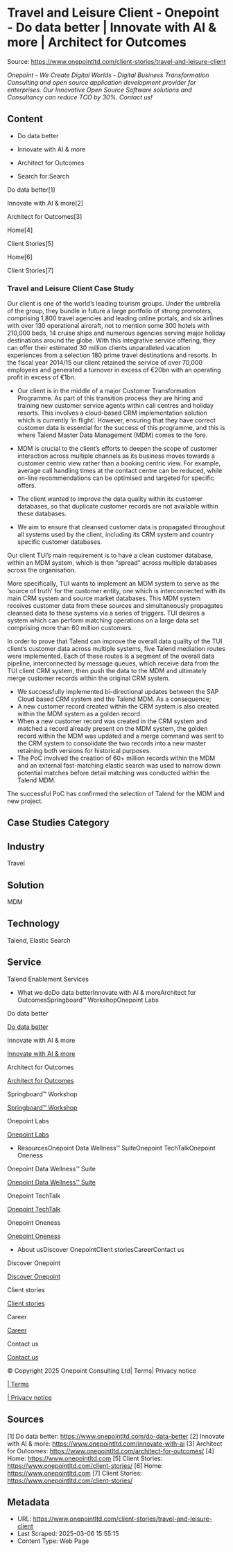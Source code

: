 # Travel and Leisure Client - Onepoint - Do data better | Innovate with AI & more | Architect for Outcomes

Source: https://www.onepointltd.com/client-stories/travel-and-leisure-client

_Onepoint - We Create Digital Worlds - Digital Business Transformation Consulting and open source application development provider for enterprises. Our Innovative Open Source Software solutions and Consultancy can reduce TCO by 30%. Contact us!_

## Content

- Do data better
- Innovate with AI & more
- Architect for Outcomes

- Search for:Search

Do data better[1]

Innovate with AI & more[2]

Architect for Outcomes[3]

Home[4]

Client Stories[5]

Home[6]

Client Stories[7]

### Travel and Leisure Client Case Study

Our client is one of the world’s leading tourism groups. Under the umbrella of the group, they bundle in future a large portfolio of strong promoters, comprising 1,800 travel agencies and leading online portals, and six airlines with over 130 operational aircraft, not to mention some 300 hotels with 210,000 beds, 14 cruise ships and numerous agencies serving major holiday destinations around the globe. With this integrative service offering, they can offer their estimated 30 million clients unparalleled vacation experiences from a selection 180 prime travel destinations and resorts. In the fiscal year 2014/15 our client retained the service of over 70,000 employees and generated a turnover in excess of €20bn with an operating profit in excess of €1bn.

- Our client is in the middle of a major Customer Transformation Programme. As part of this transition process they are hiring and training new customer service agents within call centres and holiday resorts. This involves a cloud-based CRM implementation solution which is currently ‘in flight’. However, ensuring that they have correct customer data is essential for the success of this programme, and this is where Talend Master Data Management (MDM) comes to the fore.
- MDM is crucial to the client’s efforts to deepen the scope of customer interaction across multiple channels as its business moves towards a customer centric view rather than a booking centric view. For example, average call handling times at the contact centre can be reduced, while on-line recommendations can be optimised and targeted for specific offers.

- The client wanted to improve the data quality within its customer databases, so that duplicate customer records are not available within these databases.

- We aim to ensure that cleansed customer data is propagated throughout all systems used by the client, including its CRM system and country specific customer databases.

Our client TUI’s main requirement is to have a clean customer database, within an MDM system, which is then “spread” across multiple databases across the organisation.

More specifically, TUI wants to implement an MDM system to serve as the ‘source of truth’ for the customer entity, one which is interconnected with its main CRM system and source market databases. This MDM system receives customer data from these sources and simultaneously propagates cleansed data to these systems via a series of triggers. TUI desires a system which can perform matching operations on a large data set comprising more than 60 million customers.

In order to prove that Talend can improve the overall data quality of the TUI client’s customer data across multiple systems, five Talend mediation routes were implemented. Each of these routes is a segment of the overall data pipeline, interconnected by message queues, which receive data from the TUI client CRM system, then push the data to the MDM and ultimately merge customer records within the original CRM system.

- We successfully implemented bi-directional updates between the SAP Cloud based CRM system and the Talend MDM. As a consequence;
- A new customer record created within the CRM system is also created within the MDM system as a golden record.
- When
  a new customer record was created in the CRM system and matched a
  record already present on the MDM system, the golden record within the
  MDM was updated and a merge command was sent to the CRM system to
  consolidate the two records into a new master retaining both versions
  for historical purposes.
- The
  PoC involved the creation of 60+ million records within the MDM and an
  external fast-matching elastic search was used to narrow down potential
  matches before detail matching was conducted within the Talend MDM.

The successful PoC has confirmed the selection of Talend for the MDM and new project.

## Case Studies Category

## Industry

Travel

## Solution

MDM

## Technology

Talend, Elastic Search

## Service

Talend Enablement Services

- What we doDo data betterInnovate with AI & moreArchitect for OutcomesSpringboard™ WorkshopOnepoint Labs

Do data better

[Do data better](/do-data-better)

Innovate with AI & more

[Innovate with AI & more](/innovate-with-ai-more/)

Architect for Outcomes

[Architect for Outcomes](/architect-for-outcomes/)

Springboard™ Workshop

[Springboard™ Workshop](/onepoint-springboard/)

Onepoint Labs

[Onepoint Labs](/onepoint-labs/)

- ResourcesOnepoint Data Wellness™ SuiteOnepoint TechTalkOnepoint Oneness

Onepoint Data Wellness™ Suite

[Onepoint Data Wellness™ Suite](/data-wellness/)

Onepoint TechTalk

[Onepoint TechTalk](/techtalk)

Onepoint Oneness

[Onepoint Oneness](/oneness/)

- About usDiscover OnepointClient storiesCareerContact us

Discover Onepoint

[Discover Onepoint](/discover-onepoint/)

Client stories

[Client stories](/client-stories/)

Career

[Career](/career-opportunities/)

Contact us

[Contact us](/contact-us/)

© Copyright 2025 Onepoint Consulting Ltd| Terms| Privacy notice

[| Terms](/policies/)

[| Privacy notice](/policies/privacy-policy/)

## Sources

[1] Do data better: https://www.onepointltd.com/do-data-better
[2] Innovate with AI & more: https://www.onepointltd.com/innovate-with-ai
[3] Architect for Outcomes: https://www.onepointltd.com/architect-for-outcomes/
[4] Home: https://www.onepointltd.com
[5] Client Stories: https://www.onepointltd.com/client-stories/
[6] Home: https://www.onepointltd.com
[7] Client Stories: https://www.onepointltd.com/client-stories/

## Metadata

- URL: https://www.onepointltd.com/client-stories/travel-and-leisure-client
- Last Scraped: 2025-03-06 15:55:15
- Content Type: Web Page
